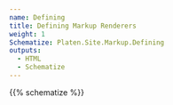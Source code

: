 ```yaml
---
name: Defining
title: Defining Markup Renderers
weight: 1
Schematize: Platen.Site.Markup.Defining
outputs:
  - HTML
  - Schematize
---
```


{{% schematize %}}
